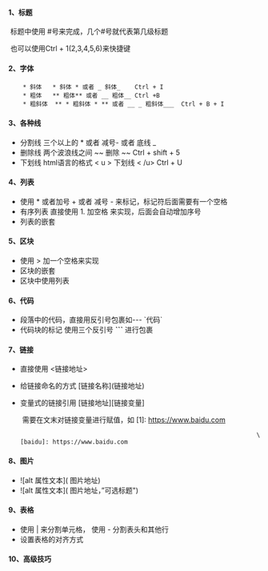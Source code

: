 #### 1、标题

​		标题中使用 #号来完成，几个#号就代表第几级标题

​		也可以使用Ctrl + 1(2,3,4,5,6)来快捷键

#### 2、字体

		* 斜体   * 斜体 * 或者 _ 斜体_    Ctrl + I
		* 粗体   ** 粗体** 或者 __ 粗体__ Ctrl +B
		* 粗斜体  ** * 粗斜体 * ** 或者 __ _ 粗斜体___  Ctrl + B + I

#### 3、各种线

* 分割线  三个以上的 * 或者 减号- 或者 底线 _
* 删除线 两个波浪线之间 ~~ 删除 ~~ Ctrl + shift + 5
* 下划线  html语言的格式  < u > 下划线 < /u>  Ctrl + U

#### 4、列表

* 使用 * 或者加号 + 或者 减号 - 来标记，标记符后面需要有一个空格
* 有序列表 直接使用 1. 加空格 来实现，后面会自动增加序号
* 列表的嵌套

#### 5、区块

+ 使用 > 加一个空格来实现
+ 区块的嵌套
+ 区块中使用列表

#### 6、代码

- 段落中的代码，直接用反引号包裹如--- \`代码`
- 代码块的标记     使用三个反引号 **```**  进行包裹

#### 7、链接

+ 直接使用 <链接地址>

+ 给链接命名的方式  \[链接名称](链接地址)

+ 变量式的链接引用  \[链接地址][链接变量]

  ​	       需要在文末对链接变量进行赋值，如 [1]: https://www.baidu.com

   																	    \[baidu]: https://www.baidu.com

#### 8、图片

* \![alt 属性文本]\( 图片地址)
* \![alt 属性文本]\( 图片地址，”可选标题")

#### 9、表格

* 使用 | 来分割单元格， 使用 -  分割表头和其他行
* 设置表格的对齐方式

#### 10、高级技巧

